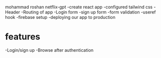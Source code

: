 mohammad roshan
netflix-gpt
-create react app
-configured tailwind css
-Header
-Routing of app
-Login form
-sign up form
-form validation
-useref hook
-firebase setup
-deploying our app to production

# features
-Login/sign up 
-Browse after authentication